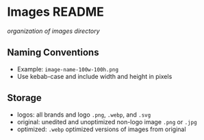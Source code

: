 # Images README

_organization of images directory_

## Naming Conventions

- Example: `image-name-100w-100h.png`
- Use kebab-case and include width and height in pixels

## Storage

- logos: all brands and logo `.png`, `.webp`, and `.svg`
- original: unedited and unoptimized non-logo image `.png` or `.jpg`
- optimized: `.webp` optimized versions of images from original
